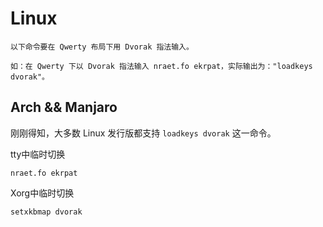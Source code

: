 # Linux

	以下命令要在 Qwerty 布局下用 Dvorak 指法输入。

	如：在 Qwerty 下以 Dvorak 指法输入 nraet.fo ekrpat，实际输出为："loadkeys dvorak"。

## Arch && Manjaro

刚刚得知，大多数 Linux 发行版都支持 `loadkeys dvorak` 这一命令。

tty中临时切换

```shell
nraet.fo ekrpat
```

Xorg中临时切换

```shell
setxkbmap dvorak
```
